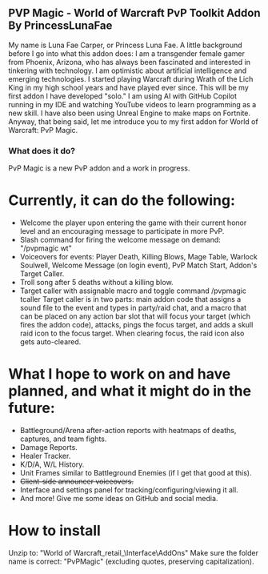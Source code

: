 ## PVP Magic - World of Warcraft PvP Toolkit Addon By PrincessLunaFae
My name is Luna Fae Carper, or Princess Luna Fae.
A little background before I go into what this addon does:
I am a transgender female gamer from Phoenix, Arizona, who has always been fascinated and interested in tinkering with technology. I am optimistic about artificial intelligence and emerging technologies.
I started playing Warcraft during Wrath of the Lich King in my high school years and have played ever since.
This will be my first addon I have developed "solo." I am using AI with GitHub Copilot running in my IDE and watching YouTube videos to learn programming as a new skill.
I have also been using Unreal Engine to make maps on Fortnite.
Anyway, that being said, let me introduce you to my first addon for World of Warcraft: PvP Magic.

### What does it do?
PvP Magic is a new PvP addon and a work in progress.

# Currently, it can do the following:
- Welcome the player upon entering the game with their current honor level and an encouraging message to participate in more PvP.
- Slash command for firing the welcome message on demand: "/pvpmagic wt"
- Voiceovers for events: Player Death, Killing Blows, Mage Table, Warlock Soulwell, Welcome Message (on login event), PvP Match Start, Addon's Target Caller.
- Troll song after 5 deaths without a killing blow.
- Target caller with assignable macro and toggle command /pvpmagic tcaller
    Target caller is in two parts: main addon code that assigns a sound file to the event and types in party/raid chat, and a macro that can be placed on any action bar slot that will focus your target (which fires the addon code), attacks, pings the focus target, and adds a skull raid icon to the focus target. When clearing focus, the raid icon also gets auto-cleared.

# What I hope to work on and have planned, and what it might do in the future:
- Battleground/Arena after-action reports with heatmaps of deaths, captures, and team fights.
- Damage Reports.
- Healer Tracker.
- K/D/A, W/L History.
- Unit Frames similar to Battleground Enemies (if I get that good at this).
- ~~Client-side announcer voiceovers.~~
- Interface and settings panel for tracking/configuring/viewing it all.
- And more! Give me some ideas on GitHub and social media.

# How to install
Unzip to: "World of Warcraft\_retail_\Interface\AddOns\"
Make sure the folder name is correct: "PvPMagic" (excluding quotes, preserving capitalization).
